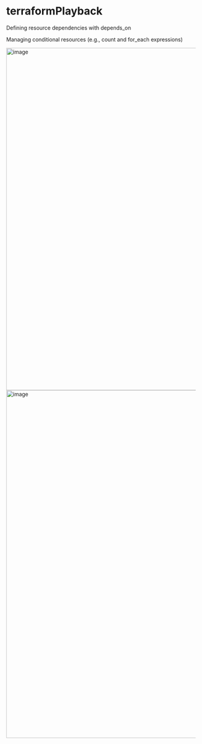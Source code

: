 # terraformPlayback


Defining resource dependencies with depends_on

Managing conditional resources (e.g., count and for_each expressions) 

<img width="909" alt="image" src="https://github.com/user-attachments/assets/ede1611b-efd0-471a-b3d1-cc494b8f89b9" />


<img width="924" alt="image" src="https://github.com/user-attachments/assets/dcf2db3e-022a-4d90-baed-f3a4c460a853" />


